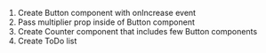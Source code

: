 1. Create Button component with onIncrease event
2. Pass multiplier prop inside of Button component
3. Create Counter component that includes few Button components
4. Create ToDo list
